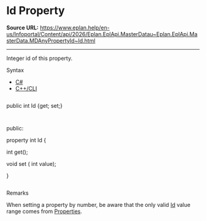 # Id Property

**Source URL:** https://www.eplan.help/en-us/Infoportal/Content/api/2026/Eplan.EplApi.MasterDatau~Eplan.EplApi.MasterData.MDAnyPropertyId~Id.html

---

Integer id of this property.

Syntax

- [C#](#i-syntax-CS)
- [C++/CLI](#i-syntax-CPP2005)

```
```
public int Id {get; set;}
```
```

```
```
public:

property int Id {

   int get();

   void set (    int value);

}
```
```

Remarks

When setting a property by number, be aware that the only valid [Id](Eplan.EplApi.MasterDatau~Eplan.EplApi.MasterData.MDAnyPropertyId~Id.html) value range comes from [Properties](Eplan.EplApi.MasterDatau~Eplan.EplApi.MasterData.Properties.html).
